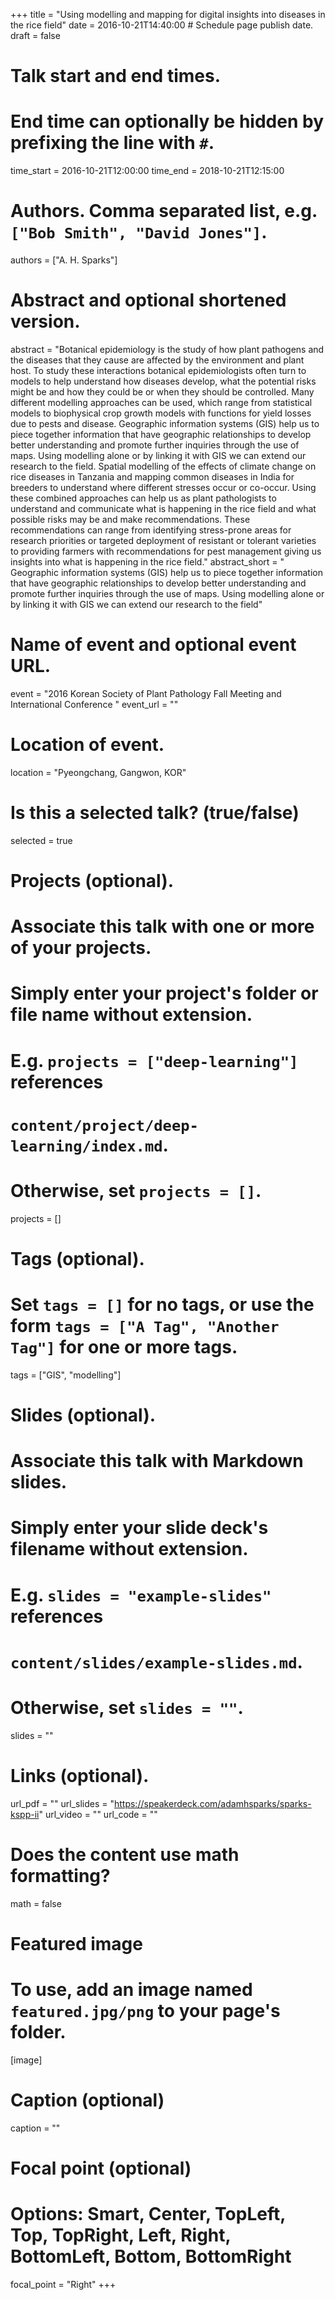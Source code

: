 +++
title = "Using modelling and mapping for digital insights into diseases in the rice field"
date = 2016-10-21T14:40:00  # Schedule page publish date.
draft = false

# Talk start and end times.
#   End time can optionally be hidden by prefixing the line with `#`.
time_start = 2016-10-21T12:00:00
time_end = 2018-10-21T12:15:00

# Authors. Comma separated list, e.g. `["Bob Smith", "David Jones"]`.
authors = ["A. H. Sparks"]

# Abstract and optional shortened version.
abstract = "Botanical epidemiology is the study of how plant pathogens and the diseases that they cause are affected by the environment and plant host. To study these interactions botanical epidemiologists often turn to models to help understand how diseases develop, what the potential risks might be and how they could be or when they should be controlled. Many different modelling approaches can be used, which range from statistical models to biophysical crop growth models with functions for yield losses due to pests and disease. Geographic information systems (GIS) help us to piece together information that have geographic relationships to develop better understanding and promote further inquiries through the use of maps. Using modelling alone or by linking it with GIS we can extend our research to the field. Spatial modelling of the effects of climate change on rice diseases in Tanzania and mapping common diseases in India for breeders to understand where different stresses occur or co-occur. Using these combined approaches can help us as plant pathologists to understand and communicate what is happening in the rice field and what possible risks may be and make recommendations. These recommendations can range from identifying stress-prone areas for research priorities or targeted deployment of resistant or tolerant varieties to providing farmers with recommendations for pest management giving us insights into what is happening in the rice field."
abstract_short = " Geographic information systems (GIS) help us to piece together information that have geographic relationships to develop better understanding and promote further inquiries through the use of maps. Using modelling alone or by linking it with GIS we can extend our research to the field"

# Name of event and optional event URL.
event = "2016 Korean Society of Plant Pathology Fall Meeting and International Conference "
event_url = ""

# Location of event.
location = "Pyeongchang, Gangwon, KOR"

# Is this a selected talk? (true/false)
selected = true

# Projects (optional).
#   Associate this talk with one or more of your projects.
#   Simply enter your project's folder or file name without extension.
#   E.g. `projects = ["deep-learning"]` references 
#   `content/project/deep-learning/index.md`.
#   Otherwise, set `projects = []`.
projects = []

# Tags (optional).
#   Set `tags = []` for no tags, or use the form `tags = ["A Tag", "Another Tag"]` for one or more tags.
tags = ["GIS", "modelling"]

# Slides (optional).
#   Associate this talk with Markdown slides.
#   Simply enter your slide deck's filename without extension.
#   E.g. `slides = "example-slides"` references 
#   `content/slides/example-slides.md`.
#   Otherwise, set `slides = ""`.
slides = ""

# Links (optional).
url_pdf = ""
url_slides = "https://speakerdeck.com/adamhsparks/sparks-kspp-ii"
url_video = ""
url_code = ""

# Does the content use math formatting?
math = false

# Featured image
# To use, add an image named `featured.jpg/png` to your page's folder. 
[image]
  # Caption (optional)
  caption = ""

  # Focal point (optional)
  # Options: Smart, Center, TopLeft, Top, TopRight, Left, Right, BottomLeft, Bottom, BottomRight
  focal_point = "Right"
+++

